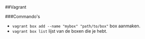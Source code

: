 ##Vagrant

###Commando's

 * `vagrant box add --name "mybox" "path/to/box"` box aanmaken.
 * `vagrant box list` lijst van de boxen die je hebt.
